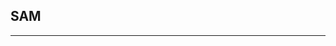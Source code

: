 ## SAM

------

<!-- https://blog.csdn.net/leiduifan6944/article/details/130080159 -->
<!-- SAM,SAM survy,医疗影像的SAM -->